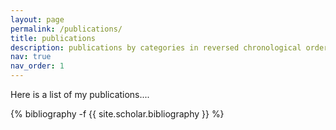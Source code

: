 ```yaml
---
layout: page
permalink: /publications/
title: publications
description: publications by categories in reversed chronological order. generated by jekyll-scholar.
nav: true
nav_order: 1
---
```


Here is a list of my publications....
<!-- _pages/publications.md -->
<div class="publications">

{% bibliography -f {{ site.scholar.bibliography }} %}

</div>
